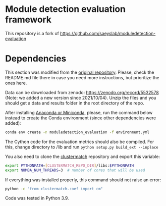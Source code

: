 # Module detection evaluation framework

This repository is a fork of https://github.com/saeyslab/moduledetection-evaluation

# Dependencies
This section was modified from the [original repository](https://github.com/saeyslab/moduledetection-evaluation).
Please, check the README.md file there in case you need more instructions, but prioritize the ones here.

Data can be downloaded from zenodo: https://zenodo.org/record/5532578 (Note: we added a new version since 2021/10/04).
Unzip the files and you should get a data and results folder in the root directory of the repo.

After installing [Anaconda or Miniconda](https://www.continuum.io/downloads), please, run the command below instead to create the Conda environment (since other dependencies were added):
```bash
conda env create -n moduledetection_evaluation -f environment.yml
```

The Cython code for the evaluation metrics should also be compiled. For this, change directory to /lib and run `python setup.py build_ext --inplace`

You also need to clone the [clustermatch](https://github.com/greenelab/clustermatch-gene-expr) repository and export this variable:

```bash
export PYTHONPATH=[CLUSTERMATCH_REPO_DIR]/libs:$PYTHONPATH
export NUMBA_NUM_THREADS=3  # number of cores that will be used
```

If everything was installed properly, this command should not raise an error:
```bash
python -c "from clustermatch.coef import cm"
```

Code was tested in Python 3.9.
